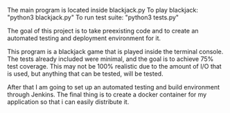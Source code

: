 The main program is located inside blackjack.py
To play blackjack: "python3 blackjack.py"
To run test suite: "python3 tests.py"

The goal of this project is to take preexisting code and to
create an automated testing and deployment environment for it.

This program is a blackjack game that is played inside the terminal console.
The tests already included were minimal, and the goal is to achieve 75% test coverage.
This may not be 100% realistic due to the amount of I/O that is used, but
anything that can be tested, will be tested.

After that I am going to set up an automated testing and build environment through Jenkins.
The final thing is to create a docker container for my application so that i can easily distribute it.
